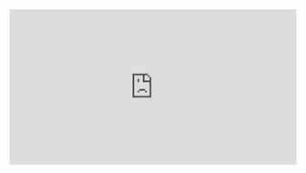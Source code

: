 <iframe frameborder="0" style="width:100%;height:273px;" src="https://viewer.diagrams.net/?highlight=0000ff&edit=_blank&layers=1&nav=1&title=Prozesslandkarte.drawio#R7Vxbc9o6EP41PDbjK5BHSJN22nROpzmnSR8FFraDkKgtF9JffyQsGVsyxlxMDEk701prybb07a4%2B7Up07JvZ8lME5sE34kHUsQxv2bE%2FdizLtB2L%2FcclL0LiGGYq8aPQE7K14CH8C4XQENIk9GBcqEgJQTScF4VjgjEc04IMRBFZFKtNCCq%2BdQ58qAkexgDp0sfQo4GQmt3r9Y3PMPQD8eq%2B1UtvzICsLHoSB8Aji5zIvu3YNxEhNL2aLW8g4qMnxyVtd7fhbvZhEcS0TgM0%2FjKe2fjzL2wPwexfcvf1afJBPOUPQIno8AD7cERoDPAk4mOTfjt9kQNC4ZK9bhjQGWICk13GNCJTeEMQiZgEE8xqDichQooIoNDHrIjghD%2FhD4xoyAZ6IMSz0PP4S4aLIKTwYQ7G%2FI0LpldMFpEEe5D3xOAPJ5jegVmIuFb9M4eYfeIDwAzqoT4qsovsdXCZE4lR%2BgTJDNLohVURd%2FsCMKGyH1ypi4ucAkhUgxz2tpABoXN%2B9ug1LOxCILMq%2FhfD6J%2FRM9dcy0BgBFHatGN1ER%2BkEbvw%2BcVX3n%2BcgZLeZQ%2FLKqSvrgTbynVbKEcOWKafc34ZU8hHfA6jkH09jITo%2B7pcilBOISbhEkpTXilIeumcHjqnr0NnOSXQ9XeHjhVz6O1gc7Zuc8mEMlzjEYxp58buDBwa%2Bgn2GzC%2BKO1zQ9YXs3Yh9n%2BIgTWN48Bq9lRcjeZMsh6I7muC2KgHFRjer95xNAjt6zZ61Ts%2BghykeI4AXoG1l2ftXrxnzSyu1a61p1nlGmGQ2udF%2BFQhY0XrSPCq5vn6HravYfnIeziCHogm7yjWQtHu1UTRbArFaw1FDTqIvQFfqbHSCJHxtAgj9Nh6TFSGaEQWt2vBEC5D%2BiQrsutfHIgrV5Q%2BLgUuq8KLLGDWr6d8IdeKF9fNViXZrgg1%2B%2Bi7EK398lqtOpY9cflfTQfZne7qzxZVWTWSq02zSjVikkRjuJ1rUhD5kG6nM3ywKxUtp0duiRpJWQQRoOGf4hq6TLfEG76TENMKsmCqk0jacdEsv%2BhVnuQ4ypM0f5UOjfYkppHgJVdtzivEFZ%2FcVR2ouhxXG7jVDdhF%2Bg1r28tw2N8cpZ2fzKueIVVVFxtWXSfaJFO9DfGUMZg9%2BamZ7%2FFlElR16Z9x0TbxU9PSzI8B6zNv6fOOsjvcGi%2BC3BwBUlP1qZng1UipqQdvqviMQCFPZyT7yAr12IdkOvK6FtPJUScS0YD4BANU4E8Zi1nxUTYXUpWKrYQ5qqMoRVuJj5zotjKf%2FjvzOYz5aO9x3eoPU9coW4hS9%2FAG3cIXNcSsHM0znCL2cI78ylTwaVcocF%2BK5V48xepZ6pKljTFAs6sZ4iAawZDGbCjnbB58p1cSlNZFi0w9gFtFr8rCRXtGdyrDTK8Y%2BtknwrU%2Fa%2BrVJE1ysmsJa9Jn%2FF7bWVNXS1Xbpwj%2F6EH1xn3jJTCUVoSA7sCUJlEIowNIyvXbIymtDATJj8wb4pSNC4ngOMDnuPWjCULy%2BvGerBOXEe%2FZRGRqR3%2FaG%2B%2Fp16Uu3VZRF%2FdoAR%2BNBJ2MumyL%2BGgNbKM6gnOtBn53b3CKkI%2F0BXknPorHAUri%2BN2P53W6ZApuzI8Pnh5%2FfUWTxDC%2FhY8PP6MvyfxnyT5nyaAYg8QFhLq%2FE74le8iB%2BiDGfMANffWZ2W3Juu5DOIERwHSdRM2oWfrsPDs7H2Z9BD3Q9oy1gUXn8AJJvAAB2s6lS1XKyvX9Mqm0vufvdZl0KQx6Qu4%2BjFepVIAQG1%2FLyCF%2Bdt64uEWsoUCgGvQo89bdU3prPZVydXX1Bh1oT6U1LXOgI5iwroSoVkCiFOk3kDTRNoa10InqKZMCygvW23Pksk0lTqzt%2FrJsydikVYow7l%2F2z56mmG5teVO2WBZfatAW62%2F2w3QRjqcH%2BNU3kI1WgwpZ4LdNjlWGpfLhwh2jdOs694TMxTA%2FQ0pfxLCDhBIFlM0Dz29JuBw9oOextXvP1mJzVlmIb%2BAahqNFDoWDzwcORaxRjS0W86geiINVnxvNepaDVDckeGCszzRtRWe7llt8SN1gn5Y9dBSlbmpbu%2Fzijdva1QZub8s%2B%2BAPry54fK9JXqSE5gvQ9Il4ypSHBsQfOeGl59E27av6tW0aPesehRzXR0w8hlUTt3uErUKIsdmuXwHfS2G1JrlSfVCtzcG9g7%2FS%2BecY9c3BVQfZ8Cq7SHluSgrPVxNm1osm1J2XVdiyjoVlZ20G7ZVJW65vmcdNj5XYr9ebNcN9Ndq97p6LzKHDfjfbXND3tbaJWOxuCRk9NR%2BG5RzKEnpahcKrZo9ZAHsPcmLtWj2nu3MDa0kA78rFzAzm6O8PRrPmXzNKXbf5nuPS1T%2BNaXEUD951htaO5DU2wqhFv2%2BDilnav5gmo3WpnfW7WeO1342298Z4obNWVfP1Favt%2BxmurVn8kYzUNZydr1eqbWw4UqguEuvWbtVA9SX7eW%2Fk32sEB%2BZ3Xj13ovxN3TwL8FwToAhKq7nFg6yvL0yYTqjVh2xjvPXfIGjs8eNIfDCsHreRw08iHCAaYQjZ%2FGOKnbd8hLJLwquOfGcE%2B9vHPRXLz7Awp%2BpF87oU%2FHPO3b9olu3RzmfBzPUS%2FAZYS8Oqnut0T2lopUlapqY0iMg4gXhkb85fPcEov6cdsDsJQz4uV%2FepBWV5sD3NjxfUPi6eMc%2F377Pbt%2Fw%3D%3D"></iframe>